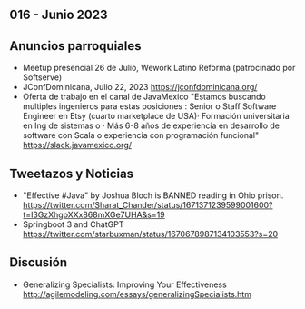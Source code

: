 016 - Junio 2023
--

## Anuncios parroquiales

* Meetup presencial 26 de Julio, Wework Latino Reforma (patrocinado por Softserve)
* JConfDominicana, Julio 22, 2023 https://jconfdominicana.org/
* Oferta de trabajo en el canal de JavaMexico "Estamos buscando multiples ingenieros para estas posiciones : Senior o Staff Software Engineer en Etsy (cuarto marketplace de USA)· Formación universitaria en Ing de sistemas o · Más 6-8 años de experiencia en desarrollo de software con Scala o experiencia con programación funcional" https://slack.javamexico.org/

## Tweetazos y Noticias

* "Effective #Java" by Joshua Bloch is BANNED reading in Ohio prison. https://twitter.com/Sharat_Chander/status/1671371239599001600?t=I3GzXhgoXXx868mXGe7UHA&s=19
*  Springboot 3 and ChatGPT https://twitter.com/starbuxman/status/1670678987134103553?s=20

## Discusión

* Generalizing Specialists: Improving Your Effectiveness http://agilemodeling.com/essays/generalizingSpecialists.htm

